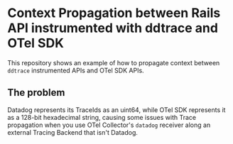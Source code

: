 # Context Propagation between Rails API instrumented with ddtrace and OTel SDK

This repository shows an example of how to propagate context between `ddtrace` instrumented APIs and OTel SDK APIs.

## The problem

Datadog represents its TraceIds as an uint64, while OTel SDK represents it as a 128-bit hexadecimal string, causing some issues with Trace propagation when you use OTel Collector's `datadog` receiver along an external Tracing Backend that isn't Datadog.
